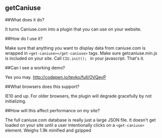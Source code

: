 getCaniuse
---------

##What does it do?

It turns Caniuse.com into a plugin that you can use on your website.

##How do I use it?

Make sure that anything you want to display data from caniuse.com is wrapped in ``<get-caniuse></get-caniuse>`` tags. Make sure getcaniuse.min.js is included on your site. Call ``CIU.init();
`` in your javascript. That's it.

##Can I see a working demo?

Yes you may. http://codepen.io/tevko/full/OVQeyP

##What browsers does this support?

IE10 and up. For older browsers, the plugin will degrade gracefully by not initializing.

##How will this affect performance on my site?

The full caniuse.com database is really just a large JSON file. It doesn't get loaded on your site until a user intentionally clicks on a ``<get-caniuse>`` element. Weighs 1.9k minified and gzipped